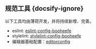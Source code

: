 ## 规范工具 {docsify-ignore}

以下工具均由薄荷开发，并将持续新增、完善。

- eslint: [eslint-config-booheefe](https://github.com/BooheeFE/eslint-config-booheefe)
- stylelint: [stylelint-config-booheefe](https://github.com/BooheeFE/stylelint-config-booheefe)
- 编辑器基础配置：[editorconfig](https://github.com/BooheeFE/docs/blob/master/code-style-config/.editorconfig)
